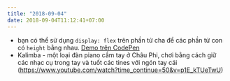 ```yaml
---
title: "2018-09-04"
date: 2018-09-04T11:12:41+07:00
---
```


* bạn có thể sử dụng `display: flex` trên phần tử cha để các phần tử con có `height` bằng nhau. [Demo trên CodePen](https://codepen.io/tatthien/pen/KxmOdx)
* Kalimba - một loại đàn piano cầm tay ở Châu Phi, chơi bằng cách giữ các nhạc cụ trong tay và tuốt các tines với ngón tay cái (https://www.youtube.com/watch?time_continue=50&v=p1E_kTUeTwU)
